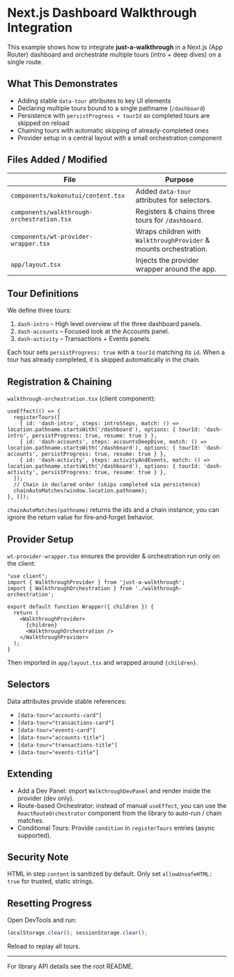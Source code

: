 # Next.js Dashboard Walkthrough Integration

This example shows how to integrate **just-a-walkthrough** in a Next.js (App Router) dashboard and orchestrate multiple tours (intro + deep dives) on a single route.

## What This Demonstrates

- Adding stable `data-tour` attributes to key UI elements
- Declaring multiple tours bound to a single pathname (`/dashboard`)
- Persistence with `persistProgress + tourId` so completed tours are skipped on reload
- Chaining tours with automatic skipping of already-completed ones
- Provider setup in a central layout with a small orchestration component

## Files Added / Modified

| File | Purpose |
|------|---------|
| `components/kokonutui/content.tsx` | Added `data-tour` attributes for selectors. |
| `components/walkthrough-orchestration.tsx` | Registers & chains three tours for `/dashboard`. |
| `components/wt-provider-wrapper.tsx` | Wraps children with `WalkthroughProvider` & mounts orchestration. |
| `app/layout.tsx` | Injects the provider wrapper around the app. |

## Tour Definitions

We define three tours:

1. `dash-intro` – High level overview of the three dashboard panels.
2. `dash-accounts` – Focused look at the Accounts panel.
3. `dash-activity` – Transactions + Events panels.

Each tour sets `persistProgress: true` with a `tourId` matching its `id`. When a tour has already completed, it is skipped automatically in the chain.

## Registration & Chaining

`walkthrough-orchestration.tsx` (client component):

```tsx
useEffect(() => {
  registerTours([
    { id: 'dash-intro', steps: introSteps, match: () => location.pathname.startsWith('/dashboard'), options: { tourId: 'dash-intro', persistProgress: true, resume: true } },
    { id: 'dash-accounts', steps: accountsDeepDive, match: () => location.pathname.startsWith('/dashboard'), options: { tourId: 'dash-accounts', persistProgress: true, resume: true } },
    { id: 'dash-activity', steps: activityAndEvents, match: () => location.pathname.startsWith('/dashboard'), options: { tourId: 'dash-activity', persistProgress: true, resume: true } },
  ]);
  // Chain in declared order (skips completed via persistence)
  chainAutoMatches(window.location.pathname);
}, []);
```

`chainAutoMatches(pathname)` returns the ids and a chain instance; you can ignore the return value for fire‑and‑forget behavior.

## Provider Setup

`wt-provider-wrapper.tsx` ensures the provider & orchestration run only on the client:

```tsx
"use client";
import { WalkthroughProvider } from 'just-a-walkthrough';
import { WalkthroughOrchestration } from './walkthrough-orchestration';

export default function Wrapper({ children }) {
  return (
    <WalkthroughProvider>
      {children}
      <WalkthroughOrchestration />
    </WalkthroughProvider>
  );
}
```

Then imported in `app/layout.tsx` and wrapped around `{children}`.

## Selectors

Data attributes provide stable references:

- `[data-tour="accounts-card"]`
- `[data-tour="transactions-card"]`
- `[data-tour="events-card"]`
- `[data-tour="accounts-title"]`
- `[data-tour="transactions-title"]`
- `[data-tour="events-title"]`

## Extending

- Add a Dev Panel: import `WalkthroughDevPanel` and render inside the provider (dev only).
- Route-based Orchestrator: instead of manual `useEffect`, you can use the `ReactRouteOrchestrator` component from the library to auto-run / chain matches.
- Conditional Tours: Provide `condition` in `registerTours` entries (async supported).

## Security Note

HTML in step `content` is sanitized by default. Only set `allowUnsafeHTML: true` for trusted, static strings.

## Resetting Progress

Open DevTools and run:

```js
localStorage.clear(); sessionStorage.clear();
```

Reload to replay all tours.

---

For library API details see the root README.
